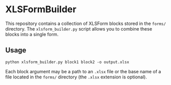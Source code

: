 # XLSFormBuilder

This repository contains a collection of XLSForm blocks stored in the `forms/` directory.
The `xlsform_builder.py` script allows you to combine these blocks into a single form.

## Usage

```
python xlsform_builder.py block1 block2 -o output.xlsx
```

Each block argument may be a path to an `.xlsx` file or the base name of a file
located in the `forms/` directory (the `.xlsx` extension is optional).
